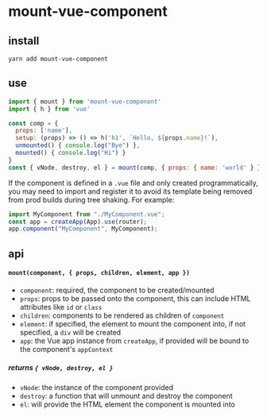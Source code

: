 # mount-vue-component

## install

```shell
yarn add mount-vue-component
```

## use

```js
import { mount } from 'mount-vue-component'
import { h } from 'vue'

const comp = {
  props: ['name'],
  setup: (props) => () => h('h1', `Hello, ${props.name}!`),
  unmounted() { console.log("Bye") },
  mounted() { console.log("Hi") }
}
const { vNode, destroy, el } = mount(comp, { props: { name: 'world' } })
```

If the component is defined in a `.vue` file and only created programmatically,
you may need to import and register it to avoid its template being removed from
prod builds during tree shaking.  For example:

```js
import MyComponent from "./MyComponent.vue";
const app = createApp(App).use(router);
app.component("MyComponent", MyComponent);
```

## api

#### `mount(component, { props, children, element, app })`

- `component`: required, the component to be created/mounted
- `props`: props to be passed onto the component, this can include HTML attributes like `id` or `class`
- `children`: components to be rendered as children of `component`
- `element`: if specified, the element to mount the component into, if not specified, a `div` will be created
- `app`: the Vue app instance from `createApp`, if provided will be bound to the component's `appContext`

##### returns `{ vNode, destroy, el }`

- `vNode`: the instance of the component provided
- `destroy`: a function that will unmount and destroy the component
- `el`: will provide the HTML element the component is mounted into
